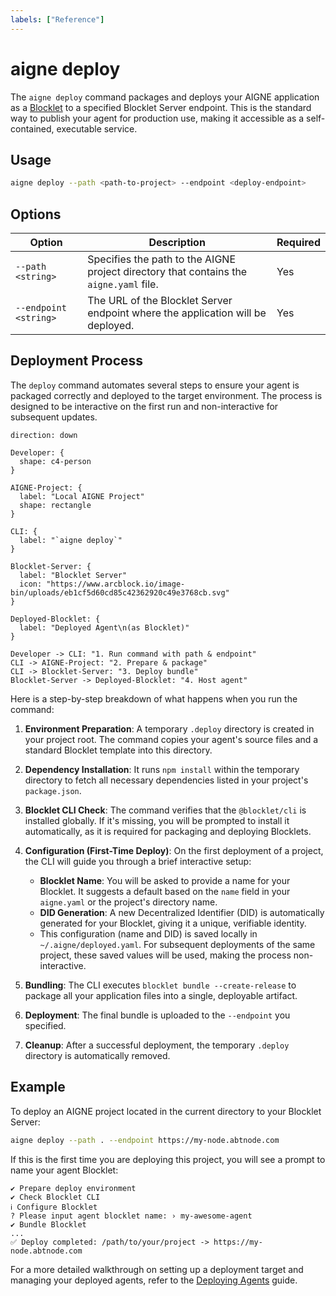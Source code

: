 ```yaml
---
labels: ["Reference"]
---
```


# aigne deploy

The `aigne deploy` command packages and deploys your AIGNE application as a [Blocklet](https://www.blocklet.dev/) to a specified Blocklet Server endpoint. This is the standard way to publish your agent for production use, making it accessible as a self-contained, executable service.

## Usage

```bash Basic Usage icon=mdi:console
aigne deploy --path <path-to-project> --endpoint <deploy-endpoint>
```

## Options

| Option | Description | Required |
| --- | --- | --- |
| `--path <string>` | Specifies the path to the AIGNE project directory that contains the `aigne.yaml` file. | Yes |
| `--endpoint <string>` | The URL of the Blocklet Server endpoint where the application will be deployed. | Yes |

## Deployment Process

The `deploy` command automates several steps to ensure your agent is packaged correctly and deployed to the target environment. The process is designed to be interactive on the first run and non-interactive for subsequent updates.

```d2 Deployment Workflow
direction: down

Developer: { 
  shape: c4-person 
}

AIGNE-Project: {
  label: "Local AIGNE Project"
  shape: rectangle
}

CLI: {
  label: "`aigne deploy`"
}

Blocklet-Server: {
  label: "Blocklet Server"
  icon: "https://www.arcblock.io/image-bin/uploads/eb1cf5d60cd85c42362920c49e3768cb.svg"
}

Deployed-Blocklet: {
  label: "Deployed Agent\n(as Blocklet)"
}

Developer -> CLI: "1. Run command with path & endpoint"
CLI -> AIGNE-Project: "2. Prepare & package"
CLI -> Blocklet-Server: "3. Deploy bundle"
Blocklet-Server -> Deployed-Blocklet: "4. Host agent"
```

Here is a step-by-step breakdown of what happens when you run the command:

1.  **Environment Preparation**: A temporary `.deploy` directory is created in your project root. The command copies your agent's source files and a standard Blocklet template into this directory.

2.  **Dependency Installation**: It runs `npm install` within the temporary directory to fetch all necessary dependencies listed in your project's `package.json`.

3.  **Blocklet CLI Check**: The command verifies that the `@blocklet/cli` is installed globally. If it's missing, you will be prompted to install it automatically, as it is required for packaging and deploying Blocklets.

4.  **Configuration (First-Time Deploy)**: On the first deployment of a project, the CLI will guide you through a brief interactive setup:
    *   **Blocklet Name**: You will be asked to provide a name for your Blocklet. It suggests a default based on the `name` field in your `aigne.yaml` or the project's directory name.
    *   **DID Generation**: A new Decentralized Identifier (DID) is automatically generated for your Blocklet, giving it a unique, verifiable identity.
    *   This configuration (name and DID) is saved locally in `~/.aigne/deployed.yaml`. For subsequent deployments of the same project, these saved values will be used, making the process non-interactive.

5.  **Bundling**: The CLI executes `blocklet bundle --create-release` to package all your application files into a single, deployable artifact.

6.  **Deployment**: The final bundle is uploaded to the `--endpoint` you specified.

7.  **Cleanup**: After a successful deployment, the temporary `.deploy` directory is automatically removed.

## Example

To deploy an AIGNE project located in the current directory to your Blocklet Server:

```bash Deploying a project icon=mdi:console
aigne deploy --path . --endpoint https://my-node.abtnode.com
```

If this is the first time you are deploying this project, you will see a prompt to name your agent Blocklet:

```text First-time deployment prompt
✔ Prepare deploy environment
✔ Check Blocklet CLI
ℹ Configure Blocklet
? Please input agent blocklet name: › my-awesome-agent
✔ Bundle Blocklet
...
✅ Deploy completed: /path/to/your/project -> https://my-node.abtnode.com
```

For a more detailed walkthrough on setting up a deployment target and managing your deployed agents, refer to the [Deploying Agents](./guides-deploying-agents.md) guide.